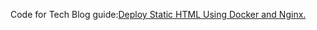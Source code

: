 Code for Tech Blog guide:[Deploy Static HTML Using Docker and Nginx.](https://eugeneyiew-backstage-blog.netlify.app/post/613e07b3b81b2a250dee21dd)
